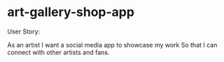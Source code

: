 # art-gallery-shop-app

User Story:

As an artist
I want a social media app to showcase my work
So that I can connect with other artists and fans. 